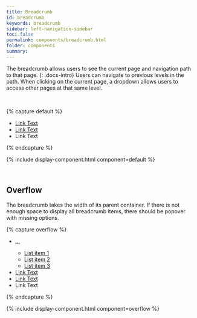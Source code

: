 ```yaml
---
title: Breadcrumb
id: breadcrumb
keywords: breadcrumb
sidebar: left-navigation-sidebar
toc: false
permalink: components/breadcrumb.html
folder: components
summary:
---
```


The breadcrumb allows users to see the current page and navigation path to that page.
{: .docs-intro}
Users can navigate to previous levels in the path. When clicking on the current page, a dropdown allows users to access other pages at that same level.

<br>

{% capture default %}
<ul class="fd-breadcrumb">
    <li class="fd-breadcrumb__item"><a class="fd-breadcrumb__link" tabindex="0" href="#">Link Text</a></li>
    <li class="fd-breadcrumb__item"><a class="fd-breadcrumb__link" tabindex="0" href="#">Link Text</a></li>
    <li class="fd-breadcrumb__item">Link Text</li>
</ul>
{% endcapture %}

{% include display-component.html component=default %}

<br>

## Overflow
The breadcrumb takes the width of its parent container. If there is not enough space to display all breadcrumb items,
there should be popover with missing options.

{% capture overflow %}
<ul class="fd-breadcrumb">
    <li class="fd-breadcrumb__item">
        <div class="fd-popover">
            <div class="fd-popover__control">
                <a class="fd-breadcrumb__link" href="#" aria-controls="breadcrumb1" aria-expanded="false" aria-haspopup="true">
                    ...
                    <span class="fd-breadcrumb__dropdown-icon"></span>
                </a>
            </div>
            <div class="fd-popover__body fd-popover__body--no-arrow fd-breadcrumb__popover-body" aria-hidden="true" id="breadcrumb1">
              <div class="fd-popover__body__no-overflow">
                <ul class="fd-list fd-list--navigation" role="list">
                  <li tabindex="-1" role="listitem" class="fd-list__item fd-list__item--link">
                      <a tabindex="0" class="fd-list__link" href="https://sap.github.io/fundamental-styles/">
                        <span class="fd-list__title">List item 1</span>
                      </a>
                  </li>
                  <li tabindex="-1" role="listitem" class="fd-list__item fd-list__item--link">
                      <a tabindex="0" class="fd-list__link" href="https://sap.github.io/fundamental-styles/">
                        <span class="fd-list__title">List item 2</span>
                      </a>
                  </li>
                  <li tabindex="-1" role="listitem" class="fd-list__item fd-list__item--link">
                      <a tabindex="0" class="fd-list__link" href="https://sap.github.io/fundamental-styles/">
                        <span class="fd-list__title">List item 3</span>
                      </a>
                  </li>
                </ul>
            </div>
          </div>
        </div>
    </li>
    <li class="fd-breadcrumb__item"><a class="fd-breadcrumb__link" tabindex="0" href="#">Link Text</a></li>
    <li class="fd-breadcrumb__item"><a class="fd-breadcrumb__link" tabindex="0" href="#">Link Text</a></li>
    <li class="fd-breadcrumb__item">Link Text</li>
</ul>
{% endcapture %}

{% include display-component.html component=overflow %}
